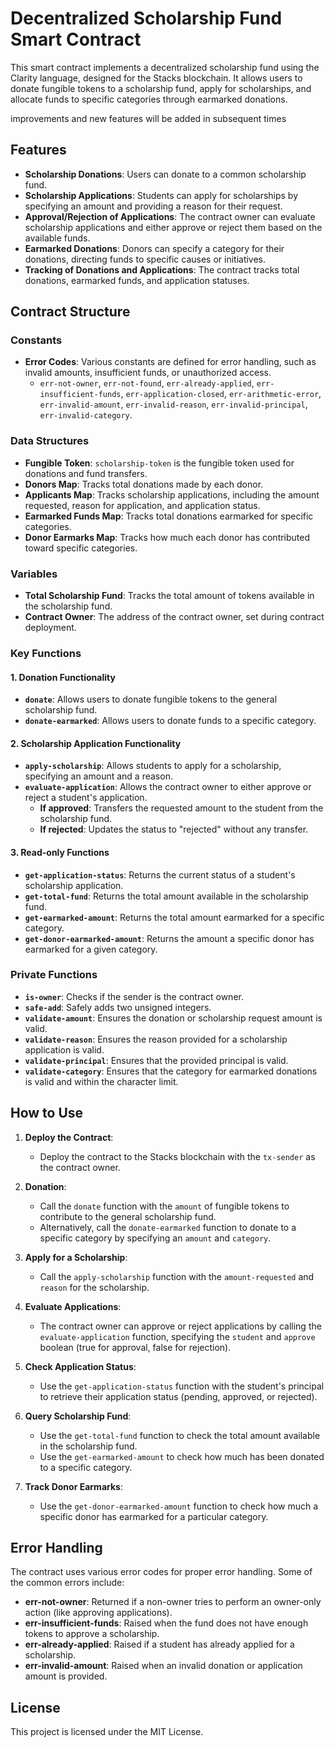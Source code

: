 # Decentralized Scholarship Fund Smart Contract

This smart contract implements a decentralized scholarship fund using the Clarity language, designed for the Stacks blockchain. It allows users to donate fungible tokens to a scholarship fund, apply for scholarships, and allocate funds to specific categories through earmarked donations.

improvements and new features will be added in subsequent times

## Features

- **Scholarship Donations**: Users can donate to a common scholarship fund.
- **Scholarship Applications**: Students can apply for scholarships by specifying an amount and providing a reason for their request.
- **Approval/Rejection of Applications**: The contract owner can evaluate scholarship applications and either approve or reject them based on the available funds.
- **Earmarked Donations**: Donors can specify a category for their donations, directing funds to specific causes or initiatives.
- **Tracking of Donations and Applications**: The contract tracks total donations, earmarked funds, and application statuses.

## Contract Structure

### Constants

- **Error Codes**: Various constants are defined for error handling, such as invalid amounts, insufficient funds, or unauthorized access.
  - `err-not-owner`, `err-not-found`, `err-already-applied`, `err-insufficient-funds`, `err-application-closed`, `err-arithmetic-error`, `err-invalid-amount`, `err-invalid-reason`, `err-invalid-principal`, `err-invalid-category`.
  
### Data Structures

- **Fungible Token**: `scholarship-token` is the fungible token used for donations and fund transfers.
- **Donors Map**: Tracks total donations made by each donor.
- **Applicants Map**: Tracks scholarship applications, including the amount requested, reason for application, and application status.
- **Earmarked Funds Map**: Tracks total donations earmarked for specific categories.
- **Donor Earmarks Map**: Tracks how much each donor has contributed toward specific categories.

### Variables

- **Total Scholarship Fund**: Tracks the total amount of tokens available in the scholarship fund.
- **Contract Owner**: The address of the contract owner, set during contract deployment.

### Key Functions

#### 1. **Donation Functionality**
- **`donate`**: Allows users to donate fungible tokens to the general scholarship fund.
- **`donate-earmarked`**: Allows users to donate funds to a specific category.

#### 2. **Scholarship Application Functionality**
- **`apply-scholarship`**: Allows students to apply for a scholarship, specifying an amount and a reason.
- **`evaluate-application`**: Allows the contract owner to either approve or reject a student's application.
  - **If approved**: Transfers the requested amount to the student from the scholarship fund.
  - **If rejected**: Updates the status to "rejected" without any transfer.

#### 3. **Read-only Functions**
- **`get-application-status`**: Returns the current status of a student's scholarship application.
- **`get-total-fund`**: Returns the total amount available in the scholarship fund.
- **`get-earmarked-amount`**: Returns the total amount earmarked for a specific category.
- **`get-donor-earmarked-amount`**: Returns the amount a specific donor has earmarked for a given category.

### Private Functions

- **`is-owner`**: Checks if the sender is the contract owner.
- **`safe-add`**: Safely adds two unsigned integers.
- **`validate-amount`**: Ensures the donation or scholarship request amount is valid.
- **`validate-reason`**: Ensures the reason provided for a scholarship application is valid.
- **`validate-principal`**: Ensures that the provided principal is valid.
- **`validate-category`**: Ensures that the category for earmarked donations is valid and within the character limit.

## How to Use

1. **Deploy the Contract**: 
   - Deploy the contract to the Stacks blockchain with the `tx-sender` as the contract owner.
   
2. **Donation**:
   - Call the `donate` function with the `amount` of fungible tokens to contribute to the general scholarship fund.
   - Alternatively, call the `donate-earmarked` function to donate to a specific category by specifying an `amount` and `category`.

3. **Apply for a Scholarship**:
   - Call the `apply-scholarship` function with the `amount-requested` and `reason` for the scholarship.

4. **Evaluate Applications**:
   - The contract owner can approve or reject applications by calling the `evaluate-application` function, specifying the `student` and `approve` boolean (true for approval, false for rejection).

5. **Check Application Status**:
   - Use the `get-application-status` function with the student's principal to retrieve their application status (pending, approved, or rejected).

6. **Query Scholarship Fund**:
   - Use the `get-total-fund` function to check the total amount available in the scholarship fund.
   - Use the `get-earmarked-amount` to check how much has been donated to a specific category.

7. **Track Donor Earmarks**:
   - Use the `get-donor-earmarked-amount` function to check how much a specific donor has earmarked for a particular category.

## Error Handling

The contract uses various error codes for proper error handling. Some of the common errors include:

- **err-not-owner**: Returned if a non-owner tries to perform an owner-only action (like approving applications).
- **err-insufficient-funds**: Raised when the fund does not have enough tokens to approve a scholarship.
- **err-already-applied**: Raised if a student has already applied for a scholarship.
- **err-invalid-amount**: Raised when an invalid donation or application amount is provided.

## License

This project is licensed under the MIT License.